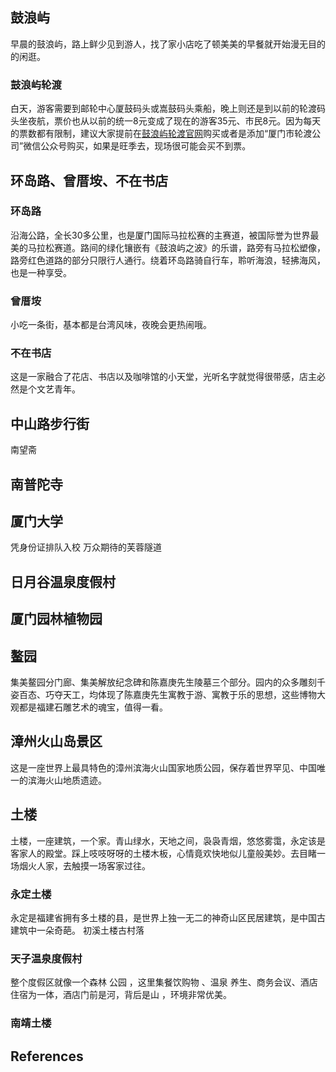 ## 鼓浪屿
早晨的鼓浪屿，路上鲜少见到游人，找了家小店吃了顿美美的早餐就开始漫无目的的闲逛。

### 鼓浪屿轮渡
白天，游客需要到邮轮中心厦鼓码头或嵩鼓码头乘船，晚上则还是到以前的轮渡码头坐夜航，票价也从以前的统一8元变成了现在的游客35元、市民8元。因为每天的票数都有限制，建议大家提前在[鼓浪屿轮渡官网][travel:1]购买或者是添加“厦门市轮渡公司”微信公众号购买，如果是旺季去，现场很可能会买不到票。



## 环岛路、曾厝垵、不在书店
### 环岛路
沿海公路，全长30多公里，也是厦门国际马拉松赛的主赛道，被国际誉为世界最美的马拉松赛道。路间的绿化镶嵌有《鼓浪屿之波》的乐谱，路旁有马拉松塑像，路旁红色道路的部分只限行人通行。绕着环岛路骑自行车，聆听海浪，轻拂海风，也是一种享受。

### 曾厝垵
小吃一条街，基本都是台湾风味，夜晚会更热闹哦。

### 不在书店
这是一家融合了花店、书店以及咖啡馆的小天堂，光听名字就觉得很带感，店主必然是个文艺青年。



## 中山路步行街
南望斋


## 南普陀寺

## 厦门大学
凭身份证排队入校
万众期待的芙蓉隧道

## 日月谷温泉度假村

## 厦门园林植物园

## 鳌园
集美鳌园分门廊、集美解放纪念碑和陈嘉庚先生陵墓三个部分。园内的众多雕刻千姿百态、巧夺天工，均体现了陈嘉庚先生寓教于游、寓教于乐的思想，这些博物大观都是福建石雕艺术的魂宝，值得一看。

## 漳州火山岛景区
这是一座世界上最具特色的漳州滨海火山国家地质公园，保存着世界罕见、中国唯一的滨海火山地质遗迹。

## 土楼
土楼，一座建筑，一个家。青山绿水，天地之间，袅袅青烟，悠悠雾霭，永定该是客家人的殿堂。踩上吱吱呀呀的土楼木板，心情竟欢快地似儿童般美妙。去目睹一场烟火人家，去触摸一场客家过往。

### 永定土楼
永定是福建省拥有多土楼的县，是世界上独一无二的神奇山区民居建筑，是中国古建筑中一朵奇葩。
初溪土楼古村落

### 天子温泉度假村
整个度假区就像一个森林 公园 ，这里集餐饮购物 、温泉 养生、商务会议、酒店住宿为一体，酒店门前是河，背后是山 ，环境非常优美。

### 南靖土楼


## References
[travel:1]: <http://www.xmferry.com/> "鼓浪屿轮渡"
